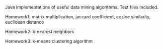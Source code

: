 Java implementations of useful data mining algorithms. Test files included.

Homework1:  matrix multiplication, jaccard coefficient, cosine similarity, euclidean distance

Homework2:  k-nearest neighbors

Homework3:  k-means clustering algorithm
